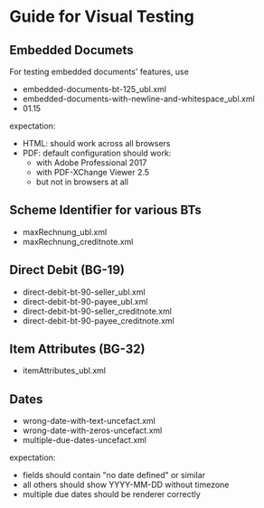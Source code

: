 # Guide for Visual Testing

## Embedded Documets
For testing embedded documents' features, use
* embedded-documents-bt-125_ubl.xml
* embedded-documents-with-newline-and-whitespace_ubl.xml
* 01.15

expectation:
* HTML: should work across all browsers
* PDF: default configuration should work:
  * with Adobe Professional 2017
  * with PDF-XChange Viewer 2.5
  * but not in browsers at all 

## Scheme Identifier for various BTs
* maxRechnung_ubl.xml
* maxRechnung_creditnote.xml

## Direct Debit (BG-19)

* direct-debit-bt-90-seller_ubl.xml
* direct-debit-bt-90-payee_ubl.xml
* direct-debit-bt-90-seller_creditnote.xml
* direct-debit-bt-90-payee_creditnote.xml

## Item Attributes (BG-32)
* itemAttributes_ubl.xml

## Dates
* wrong-date-with-text-uncefact.xml
* wrong-date-with-zeros-uncefact.xml
* multiple-due-dates-uncefact.xml

expectation: 
* fields should contain "no date defined" or similar
* all others should show YYYY-MM-DD without timezone
* multiple due dates should be renderer correctly